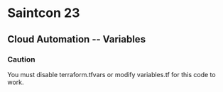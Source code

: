 # Saintcon 23
## Cloud Automation -- Variables

### Caution
You must disable terraform.tfvars or modify variables.tf for this code to work.  
